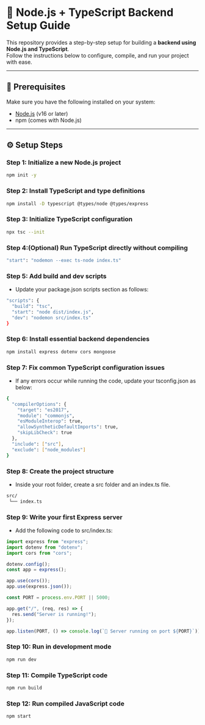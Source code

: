 # 🚀 Node.js + TypeScript Backend Setup Guide

This repository provides a step-by-step setup for building a **backend using Node.js and TypeScript**.  
Follow the instructions below to configure, compile, and run your project with ease.

---

## 🧰 Prerequisites
Make sure you have the following installed on your system:
- [Node.js](https://nodejs.org/) (v16 or later)
- npm (comes with Node.js)

---

## ⚙️ Setup Steps

### **Step 1:** Initialize a new Node.js project
```bash
npm init -y
```
### **Step 2:** Install TypeScript and type definitions
```bash
npm install -D typescript @types/node @types/express
```
### **Step 3:** Initialize TypeScript configuration
```bash
npx tsc --init
```
### **Step 4:**(Optional) Run TypeScript directly without compiling
```bash
"start": "nodemon --exec ts-node index.ts"
```
### **Step 5:** Add build and dev scripts
- Update your package.json scripts section as follows:
```bash
"scripts": {
  "build": "tsc",
  "start": "node dist/index.js",
  "dev": "nodemon src/index.ts"
}
```

### **Step 6:** Install essential backend dependencies
```bash
npm install express dotenv cors mongoose
```
### **Step 7:** Fix common TypeScript configuration issues
- If any errors occur while running the code, update your tsconfig.json as below:
```bash
{
  "compilerOptions": {
    "target": "es2017",
    "module": "commonjs",
    "esModuleInterop": true,
    "allowSyntheticDefaultImports": true,
    "skipLibCheck": true
  },
  "include": ["src"],
  "exclude": ["node_modules"]
}

```
### **Step 8:** Create the project structure
- Inside your root folder, create a src folder and an index.ts file.
```bash
src/
 └── index.ts
```
### **Step 9:** Write your first Express server
- Add the following code to src/index.ts:
```ts
import express from "express";
import dotenv from "dotenv";
import cors from "cors";

dotenv.config();
const app = express();

app.use(cors());
app.use(express.json());

const PORT = process.env.PORT || 5000;

app.get("/", (req, res) => {
  res.send("Server is running!");
});

app.listen(PORT, () => console.log(`🚀 Server running on port ${PORT}`));
```
### **Step 10:** Run in development mode
```bash
npm run dev
```

### **Step 11:** Compile TypeScript code
```bash
npm run build
```

### **Step 12:** Run compiled JavaScript code
```bash
npm start
```

